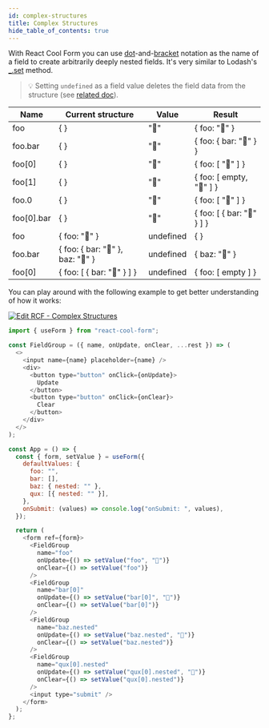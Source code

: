 ```yaml
---
id: complex-structures
title: Complex Structures
hide_table_of_contents: true
---
```


With React Cool Form you can use [dot](https://developer.mozilla.org/en-US/docs/Web/JavaScript/Reference/Operators/Property_accessors#Dot_notation)-and-[bracket](https://developer.mozilla.org/en-US/docs/Web/JavaScript/Reference/Operators/Property_accessors#Bracket_notation) notation as the name of a field to create arbitrarily deeply nested fields. It's very similar to Lodash's [\_.set](https://lodash.com/docs/4.17.15#set) method.

> 💡 Setting `undefined` as a field value deletes the field data from the structure (see [related doc](../api-reference/use-form#setvalue)).

| Name       | Current structure                 | Value     | Result                     |
| ---------- | --------------------------------- | --------- | -------------------------- |
| foo        | { }                               | "🍎"      | { foo: "🍎" }              |
| foo.bar    | { }                               | "🍎"      | { foo: { bar: "🍎" } }     |
| foo[0]     | { }                               | "🍎"      | { foo: [ "🍎" ] }          |
| foo[1]     | { }                               | "🍎"      | { foo: [ empty, "🍎" ] }   |
| foo.0      | { }                               | "🍎"      | { foo: [ "🍎" ] }          |
| foo[0].bar | { }                               | "🍎"      | { foo: [ { bar: "🍎" } ] } |
| foo        | { foo: "🍎" }                     | undefined | { }                        |
| foo.bar    | { foo: { bar: "🍎" }, baz: "🍎" } | undefined | { baz: "🍎" }              |
| foo[0]     | { foo: [ { bar: "🍎" } ] }        | undefined | { foo: [ empty ] }         |

You can play around with the following example to get better understanding of how it works:

[![Edit RCF - Complex Structures](https://codesandbox.io/static/img/play-codesandbox.svg)](https://codesandbox.io/s/rcf-complex-structures-4x4n1?fontsize=14&hidenavigation=1&theme=dark)

```js
import { useForm } from "react-cool-form";

const FieldGroup = ({ name, onUpdate, onClear, ...rest }) => (
  <>
    <input name={name} placeholder={name} />
    <div>
      <button type="button" onClick={onUpdate}>
        Update
      </button>
      <button type="button" onClick={onClear}>
        Clear
      </button>
    </div>
  </>
);

const App = () => {
  const { form, setValue } = useForm({
    defaultValues: {
      foo: "",
      bar: [],
      baz: { nested: "" },
      qux: [{ nested: "" }],
    },
    onSubmit: (values) => console.log("onSubmit: ", values),
  });

  return (
    <form ref={form}>
      <FieldGroup
        name="foo"
        onUpdate={() => setValue("foo", "🍎")}
        onClear={() => setValue("foo")}
      />
      <FieldGroup
        name="bar[0]"
        onUpdate={() => setValue("bar[0]", "🍋")}
        onClear={() => setValue("bar[0]")}
      />
      <FieldGroup
        name="baz.nested"
        onUpdate={() => setValue("baz.nested", "🍉")}
        onClear={() => setValue("baz.nested")}
      />
      <FieldGroup
        name="qux[0].nested"
        onUpdate={() => setValue("qux[0].nested", "🥝")}
        onClear={() => setValue("qux[0].nested")}
      />
      <input type="submit" />
    </form>
  );
};
```
